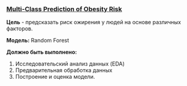 ### [Multi-Class Prediction of Obesity Risk](https://www.kaggle.com/competitions/playground-series-s4e2/overview)

__Цель__ - предсказать риск ожирения у людей на основе различных факторов.

__Модель:__ Random Forest

__Должно быть выполнено:__
1) Исследовательский анализ данных (EDA)
2) Предварительная обработка данных
3) Построение и оценка модели.